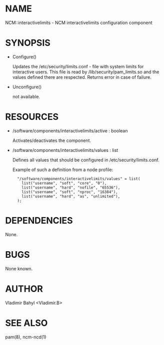 # NAME

NCM::interactivelimits - NCM interactivelimits configuration component

# SYNOPSIS

- Configure()

    Updates the /etc/security/limits.conf - file with system limits
    for interactive users.
    This file is read by /lib/security/pam\_limits.so and the values
    defined there are respected.
    Returns error in case of failure.

- Unconfigure()

    not available.

# RESOURCES

- /software/components/interactivelimits/active : boolean

    Activates/deactivates the component.

- /software/components/interactivelimits/values : list

    Defines all values that should be configured in /etc/security/limits.conf.

    Example of such a definition from a node profile:

        "/software/components/interactivelimits/values" = list(
          list("username", "soft", "core", "0"),
          list("username", "hard", "nofile", "65536"),
          list("username", "soft", "nproc", "16384"),
          list("username", "hard", "as", "unlimited"),
        );

# DEPENDENCIES

None.

# BUGS

None known.

# AUTHOR

Vladimir Bahyl <Vladimir.B>

# SEE ALSO

pam(8), ncm-ncd(1)
